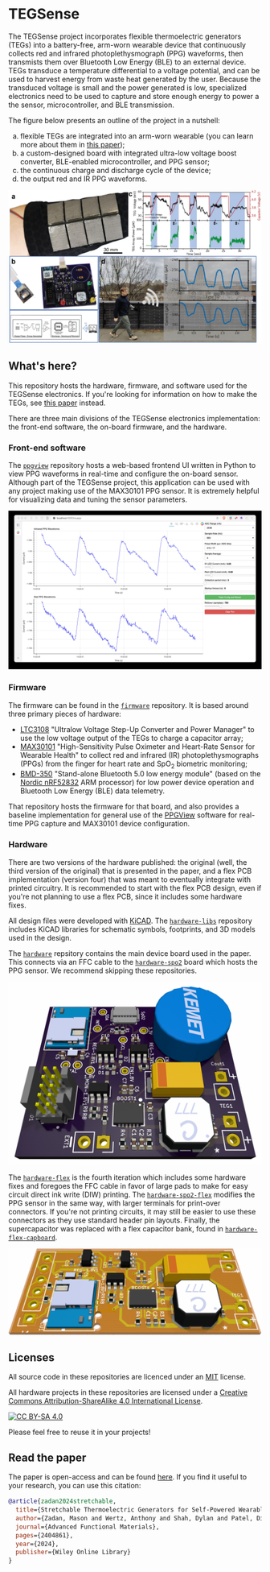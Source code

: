 # TEGSense

The TEGSense project incorporates flexible thermoelectric generators (TEGs) into a battery-free, arm-worn wearable device that continuously collects red and infrared photoplethysmograph (PPG) waveforms, then transmists them over Bluetooth Low Energy (BLE) to an external device.
TEGs transduce a temperature differential to a voltage potential, and can be used to harvest energy from waste heat generated by the user.
Because the transduced voltage is small and the power generated is low, specialized electronics need to be used to capture and store enough energy to power a the sensor, microcontroller, and BLE transmission.

The figure below presents an outline of the project in a nutshell:

<ol type="a">
    <li>flexible TEGs are integrated into an arm-worn wearable (you can learn more about them in <a href="https://doi.org/10.1021/acsami.9b19837">this paper</a>);</li>
    <li>a custom-designed board with integrated ultra-low voltage boost converter, BLE-enabled microcontroller, and PPG sensor;</li>
    <li>the continuous charge and discharge cycle of the device;</li>
    <li>the output red and IR PPG waveforms.</li>
</ol>

![TEGSense project overview](project-overview.jpg)

## What's here?

This repository hosts the hardware, firmware, and software used for the TEGSense electronics.
If you're looking for information on how to make the TEGs, see [this paper](https://doi.org/10.1021/acsami.9b19837) instead.

There are three main divisions of the TEGSense electronics implementation: the front-end software, the on-board firmware, and the hardware.

### Front-end software

The [`ppgview`](https://github.com/TEGSense/ppgview) repository hosts a web-based frontend UI written in Python to view PPG waveforms in real-time and configure the on-board sensor.
Although part of the TEGSense project, this application can be used with any project making use of the MAX30101 PPG sensor.
It is extremely helpful for visualizing data and tuning the sensor parameters.

![`ppgview` screenshot.](https://github.com/TEGSense/ppgview/blob/main/screenshot.jpg?raw=true)

### Firmware

The firmware can be found in the [`firmware`](https://github.com/TEGSense/firmware) repository.
It is based around three primary pieces of hardware:

- [LTC3108](https://www.analog.com/en/products/ltc3108.html) "Ultralow Voltage Step-Up Converter and Power Manager" to use the low voltage output of the TEGs to charge a capacitor array;
- [MAX30101](https://www.analog.com/en/products/max30101.html) "High-Sensitivity Pulse Oximeter and Heart-Rate Sensor for Wearable Health" to collect red and infrared (IR) photoplethysmographs (PPGs) from the finger for heart rate and SpO<sub>2</sub> biometric monitoring;
- [BMD-350](https://www.u-blox.com/en/product/bmd-3035-series-open-cpu) "Stand-alone Bluetooth 5.0 low energy module" (based on the [Nordic nRF52832](https://www.nordicsemi.com/products/nrf52832) ARM processor) for low power device operation and Bluetooth Low Energy (BLE) data telemetry.

That repository hosts the firmware for that board, and also provides a baseline implementation for general use of the [PPGView](https://github.com/TEGSense/ppgview) software for real-time PPG capture and MAX30101 device configuration.

### Hardware

There are two versions of the hardware published: the original (well, the third version of the original) that is presented in the paper, and a flex PCB implementation (version four) that was meant to eventually integrate with printed circuitry.
It is recommended to start with the flex PCB design, even if you're not planning to use a flex PCB, since it includes some hardware fixes.

All design files were developed with [KiCAD](https://www.kicad.org/).
The [`hardware-libs`](https://github.com/TEGSense/hardware-libs) repository includes KiCAD libraries for schematic symbols, footprints, and 3D models used in the design.

The [`hardware`](https://github.com/TEGSense/hardware) repsitory contains the main device board used in the paper.
This connects via an FFC cable to the [`hardware-spo2`](https://github.com/TEGSense/hardware-spo2) board which hosts the PPG sensor.
We recommend skipping these repositories.

![hardware](https://github.com/TEGSense/hardware/raw/main/tegsense-v3-cad.png)

The [`hardware-flex`](https://github.com/TEGSense/hardware-flex) is the fourth iteration which includes some hardware fixes and foregoes the FFC cable in favor of large pads to make for easy circuit direct ink write (DIW) printing.
The [`hardware-spo2-flex`](https://github.com/TEGSense/hardware-spo2-flex) modifies the PPG sensor in the same way, with larger terminals for print-over connectors.
If you're not printing circuits, it may still be easier to use these connectors as they use standard header pin layouts.
Finally, the supercapacitor was replaced with a flex capacitor bank, found in [`hardware-flex-capboard`](https://github.com/TEGSense/hardware-flex-capboard).

![hardware-flex](https://github.com/TEGSense/hardware-flex/raw/main/flex-cad.png)

## Licenses

All source code in these repositories are licenced under an [MIT](https://github.com/TEGSense/firmware/blob/main/LICENSE) license.

All hardware projects in these repositories are licensed under a
[Creative Commons Attribution-ShareAlike 4.0 International License][cc-by-sa].

[![CC BY-SA 4.0][cc-by-sa-image]][cc-by-sa]

[cc-by-sa]: http://creativecommons.org/licenses/by-sa/4.0/
[cc-by-sa-image]: https://licensebuttons.net/l/by-sa/4.0/88x31.png

Please feel free to reuse it in your projects!

## Read the paper

The paper is open-access and can be found [here](https://doi.org/10.1002/adfm.202404861).
If you find it useful to your research, you can use this citation:

```bibtex
@article{zadan2024stretchable,
  title={Stretchable Thermoelectric Generators for Self-Powered Wearable Health Monitoring},
  author={Zadan, Mason and Wertz, Anthony and Shah, Dylan and Patel, Dinesh K and Zu, Wuzhou and Han, Youngshang and Gelorme, Jeff and Mea, Hing Jii and Yao, Lining and Malakooti, Mohammad H and others},
  journal={Advanced Functional Materials},
  pages={2404861},
  year={2024},
  publisher={Wiley Online Library}
}
```
